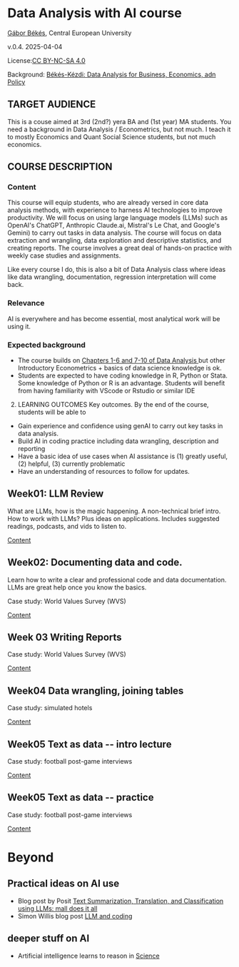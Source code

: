 # Data Analysis with AI course

[Gábor Békés](https://sites.google.com/site/bekesg/), Central European University

v.0.4. 2025-04-04

License:[CC BY-NC-SA 4.0](https://creativecommons.org/licenses/by-nc-sa/4.0/)

Background: [Békés-Kézdi: Data Analysis for Business, Economics, adn Policy](https://gabors-data-analysis.com/getting-started)

## TARGET AUDIENCE
This is a couse aimed at 3rd (2nd?) yera BA and (1st year) MA students. You need a background in Data Analysis / Econometrics, but not much. I teach it to mostly Economics and Quant Social Science students, but not much economics. 

## COURSE DESCRIPTION
### Content

This course will equip students, who are already versed in core data analysis methods, with experience to harness AI technologies to improve productivity. We will focus on using large language models (LLMs) such as OpenAI's ChatGPT, Anthropic Claude.ai, Mistral's Le Chat, and Google's Gemini) to carry out tasks in data analysis. The course will focus on data extraction and wrangling, data exploration and descriptive statistics, and creating reports. The course involves a great deal of hands-on practice with weekly case studies and assignments. 

Like every course I do, this is also a bit of Data Analysis class where ideas like data wrangling, documentation, regression interpretation will come back. 

### Relevance

AI is everywhere and has become essential, most analytical work will be using it.

### Expected background

* The course builds on [Chapters 1-6 and 7-10 of Data Analysis ](https://gabors-data-analysis.com/chapter-details/) but other Introductory Econometrics + basics of data science knowledge is ok.
* Students are expected to have coding knowledge in R, Python or Stata. Some knowledge of Python or R is an advantage. Students will benefit from having familiarity with VScode or Rstudio or similar IDE

2. LEARNING OUTCOMES
Key outcomes. By the end of the course, students will be able to

* Gain experience and confidence using genAI to carry out key tasks in data analysis.
* Build AI in coding practice including data wrangling, description and reporting
* Have a basic idea of use cases when AI assistance is (1) greatly useful, (2) helpful, (3) currently problematic
* Have an understanding of resources to follow for updates. 



## Week01: LLM Review

What are LLMs, how is the magic happening. A non-technical brief intro. How to work with LLMs? Plus ideas on applications. Includes suggested readings, podcasts, and vids to listen to. 

[Content](/week01)

## Week02: Documenting data and code.

Learn how to write a clear and professional code and data documentation. LLMs are great help once you know the basics. 

Case study: World Values Survey (WVS)

[Content](/week02)


## Week 03 Writing Reports

Case study: World Values Survey (WVS)

[Content](/week03)


## Week04 Data wrangling, joining tables

Case study: simulated hotels

[Content](/week04)

## Week05 Text as data -- intro lecture

Case study: football post-game interviews

[Content](/week05)

## Week05 Text as data -- practice

Case study: football post-game interviews

[Content](/week06)


# Beyond

## Practical ideas on AI use

* Blog post by Posit [Text Summarization, Translation, and Classification using LLMs: mall does it all](https://posit.co/blog/mall-ai-powered-text-analysis/)
* Simon Willis blog post [LLM and coding](https://simonwillison.net/2025/Mar/11/using-llms-for-code/)

## deeper stuff on AI

* Artificial intelligence learns to reason in [Science](https://www.science.org/doi/10.1126/science.adw5211)
 
